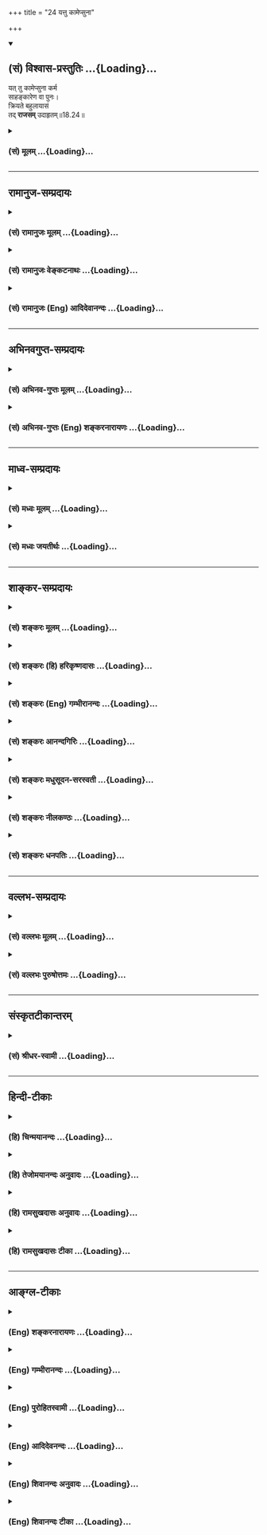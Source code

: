 +++
title = "24 यत्तु कामेप्सुना"

+++
<div class="js_include" newlevelforh1="2" title="(सं) विश्वास-प्रस्तुतिः" unfilled url="/purANam_vaiShNavam/mahAbhAratam/06-bhIShma-parva/03-bhagavad-gItA-parva/saMskRtam/vishvAsa-prastutiH/18_moxa-saMnyAsa-yogaH/24_yattu_kAmepsunA.md">
<details open><summary><h2>(सं) विश्वास-प्रस्तुतिः ...{Loading}...</h2></summary>

यत् तु कामेप्सुना कर्म  
साहङ्कारेण वा पुनः।  
क्रियते बहुलायासं  
तद् **राजसम्** उदाहृतम्॥18.24॥
</details>
</div>
<div class="js_include collapsed" newlevelforh1="3" title="(सं) मूलम्" unfilled url="/purANam_vaiShNavam/mahAbhAratam/06-bhIShma-parva/03-bhagavad-gItA-parva/saMskRtam/mUlam/18_moxa-saMnyAsa-yogaH/24_yattu_kAmepsunA.md">
<details><summary><h3>(सं) मूलम् ...{Loading}...</h3></summary>

यत्तु कामेप्सुना कर्म साहङ्कारेण वा पुनः।  
क्रियते बहुलायासं तद्राजसमुदाहृतम्।।18.24।।
</details>
</div>


_________________
## रामानुज-सम्प्रदायः
<div class="js_include collapsed" newlevelforh1="3" title="(सं) रामानुजः मूलम्" unfilled url="/purANam_vaiShNavam/mahAbhAratam/06-bhIShma-parva/03-bhagavad-gItA-parva/saMskRtam/rAmAnujaH/mUlam/18_moxa-saMnyAsa-yogaH/24_yattu_kAmepsunA.md">
<details><summary><h3>(सं) रामानुजः मूलम् ...{Loading}...</h3></summary>

।।18.24।।**यत् तु पुनः कामेप्सुना** फलप्रेप्सुना **साहंकारेण वा;**
वाशब्दः चार्थे; कर्तृत्वाभिमानयुक्तेन च; **बहुलायासं** यत् **कर्म
क्रियते; तत् राजसम्** -- बहुलायासम् इदं कर्म मया एव क्रियते
इत्येवंरूपाभिमानयुक्तेन यत् कर्म क्रियते तद् राजसम् इत्यर्थः।

</details>
</div>
<div class="js_include collapsed" newlevelforh1="3" title="(सं) रामानुजः वेङ्कटनाथः" unfilled url="/purANam_vaiShNavam/mahAbhAratam/06-bhIShma-parva/03-bhagavad-gItA-parva/saMskRtam/rAmAnujaH/venkaTanAthaH/18_moxa-saMnyAsa-yogaH/24_yattu_kAmepsunA.md">
<details><summary><h3>(सं) रामानुजः वेङ्कटनाथः ...{Loading}...</h3></summary>

  
  
।।18.24।। कामेप्सुना इत्यनेनअफलप्रेप्सुना \[18।23\] इत्युक्तविपरीतोक्तं
व्यनक्ति -- फलप्रेप्सुनेति। सम्बन्धसामान्यषष्ठ्याऽत्र समासः। अत्र
विकल्पाद्यसम्भवात्वाशब्दश्चार्थ इत्युक्तम्।
प्रवृत्तिप्रधानरजोमूलतयाऽनुपयुक्तप्रयासमिश्रणाद्बहुलायासत्वम्। तत्र च
सर्वत्र स्वयमेव हेतुरित्यभिमानः साहङ्कारशब्देन विवक्षितः। तत एव
बहुलायासपदं च सप्रयोजनमित्यभिप्रायेणाऽऽहबहुलायासमिदं कर्म मयैवेति।  
  

</details>
</div>
<div class="js_include collapsed" newlevelforh1="3" title="(सं) रामानुजः (Eng) आदिदेवानन्दः" unfilled url="/purANam_vaiShNavam/mahAbhAratam/06-bhIShma-parva/03-bhagavad-gItA-parva/saMskRtam/rAmAnujaH/english/AdidevAnandaH/18_moxa-saMnyAsa-yogaH/24_yattu_kAmepsunA.md">
<details><summary><h3>(सं) रामानुजः (Eng) आदिदेवानन्दः ...{Loading}...</h3></summary>

18.24 But whatever act is performed by one who seeks to gratify his
desires, viz., by one who desires the results of his action and with the
feeling of egoism, viz., has the misconceived notion that oneself is the
agent; and with a great deal of effort - such an act is of the nature of
Rajas. Here va (or) is used in the sense of ca (and). Whatever action is
performed by one who possesses the misconceived notion, 'This action
demanding enormous effort is performed entirely by me' - it is said to
be Rajasika.

</details>
</div>


_________________
## अभिनवगुप्त-सम्प्रदायः
<div class="js_include collapsed" newlevelforh1="3" title="(सं) अभिनव-गुप्तः मूलम्" unfilled url="/purANam_vaiShNavam/mahAbhAratam/06-bhIShma-parva/03-bhagavad-gItA-parva/saMskRtam/abhinava-guptaH/mUlam/18_moxa-saMnyAsa-yogaH/24_yattu_kAmepsunA.md">
<details><summary><h3>(सं) अभिनव-गुप्तः मूलम् ...{Loading}...</h3></summary>

।।18.23 -- 18.25।। नियतमित्यादि तामसमुच्यते इत्यन्तम्। नियतम् --
कर्तव्यमिति। क्लेशैः अविद्याद्यैः बहुलं +++(S बहुलैः )+++ व्याप्तम्। मोहात्
अभिनिवेशमयात्।

</details>
</div>
<div class="js_include collapsed" newlevelforh1="3" title="(सं) अभिनव-गुप्तः (Eng) शङ्करनारायणः" unfilled url="/purANam_vaiShNavam/mahAbhAratam/06-bhIShma-parva/03-bhagavad-gItA-parva/saMskRtam/abhinava-guptaH/english/shankaranArAyaNaH/18_moxa-saMnyAsa-yogaH/24_yattu_kAmepsunA.md">
<details><summary><h3>(सं) अभिनव-गुप्तः (Eng) शङ्करनारायणः ...{Loading}...</h3></summary>

18.24 See Comment under 18.25

</details>
</div>


_________________
## माध्व-सम्प्रदायः
<div class="js_include collapsed" newlevelforh1="3" title="(सं) मध्वः मूलम्" unfilled url="/purANam_vaiShNavam/mahAbhAratam/06-bhIShma-parva/03-bhagavad-gItA-parva/saMskRtam/madhvaH/mUlam/18_moxa-saMnyAsa-yogaH/24_yattu_kAmepsunA.md">
<details><summary><h3>(सं) मध्वः मूलम् ...{Loading}...</h3></summary>

।।18.24।। Sri Madhvacharya did not comment on this sloka.,

</details>
</div>
<div class="js_include collapsed" newlevelforh1="3" title="(सं) मध्वः जयतीर्थः" unfilled url="/purANam_vaiShNavam/mahAbhAratam/06-bhIShma-parva/03-bhagavad-gItA-parva/saMskRtam/madhvaH/jayatIrthaH/18_moxa-saMnyAsa-yogaH/24_yattu_kAmepsunA.md">
<details><summary><h3>(सं) मध्वः जयतीर्थः ...{Loading}...</h3></summary>

।।18.24।। Sri Jayatirtha did not comment on this sloka.  
  

</details>
</div>


_________________
## शाङ्कर-सम्प्रदायः
<div class="js_include collapsed" newlevelforh1="3" title="(सं) शङ्करः मूलम्" unfilled url="/purANam_vaiShNavam/mahAbhAratam/06-bhIShma-parva/03-bhagavad-gItA-parva/saMskRtam/shankaraH/mUlam/18_moxa-saMnyAsa-yogaH/24_yattu_kAmepsunA.md">
<details><summary><h3>(सं) शङ्करः मूलम् ...{Loading}...</h3></summary>

।।18.24।। --,**यत्तु कामेप्सुना** कर्मफलप्रेप्सुना इत्यर्थः; **कर्म
साहंकारेण** (वा गी0) इति न तत्त्वज्ञानापेक्षया। किं तर्हि
लौकिकश्रोत्रियनिरहंकारापेक्षया। यो हि परमार्थनिरहंकारः आत्मवित्; न तस्य
कामेप्सुत्वबहुलायासकर्तृत्वप्राप्तिः अस्ति। सात्त्विकस्यापि कर्मणः
अनात्मवित् साहंकारः कर्ता; किमुत राजसतामसयोः। लोके अनात्मविदपि
श्रोत्रियो निरहंकारः उच्यते निरहंकारः अयं ब्राह्मणः इति। तस्मात्
तदपेक्षयैव साहंकारेण वा इति उक्तम्। **पुनः**शब्दः पादपूरणार्थः।
**क्रियते** **बहुलायासं** कर्त्रा महता आयासेन निर्वर्त्यते; **तत्** कर्म
**राजसम् उदाहृतम्**।।

</details>
</div>
<div class="js_include collapsed" newlevelforh1="3" title="(सं) शङ्करः (हि) हरिकृष्णदासः" unfilled url="/purANam_vaiShNavam/mahAbhAratam/06-bhIShma-parva/03-bhagavad-gItA-parva/saMskRtam/shankaraH/hindI/harikRShNadAsaH/18_moxa-saMnyAsa-yogaH/24_yattu_kAmepsunA.md">
<details><summary><h3>(सं) शङ्करः (हि) हरिकृष्णदासः ...{Loading}...</h3></summary>

।।18.24।। जो कर्म; भोगरूप फलकी इच्छावाले पुरुषद्वारा या अहंकारयुक्त
पुरुषद्वारा ( किया जाता है )। इस श्लोकमें साहंकारेण पद तत्त्वज्ञानकी
अपेक्षासे नहीं है। तो क्या है वेदशास्त्रको जाननेवाले लौकिक निरहंकारीकी
अपेक्षासे है क्योंकि जो वास्तविक निरहंकारी आत्मवेत्ता है; उसमें तो
फलेच्छुकता और बहुत परिश्रमयुक्त कर्तृत्वकी आशंका ही नहीं हो सकती।
सात्त्विक कर्मका भी कर्ता; आत्मतत्त्वको न जाननेवाला अहंकारयुक्त मनुष्य
ही होता है; फिर राजसतामस कर्मोंके कर्ताकी तो बात ही क्या है संसारमें
आत्मतत्त्वको न जाननेवाला भी; वेदशास्त्रका ज्ञाता पुरुष निरहंकारी कहा
जाता है। जैसे अमुक ब्राह्मण निरहंकारी है ऐसा प्रयोग होता है। सुतरां ऐसे
पुरुषकी अपेक्षासे ही इस श्लोकमें साहंकारेण वा यह वचन कहा गया है। पुनः
शब्द पादपूर्ण करनेके लिये है। तथा जो कर्म बहुत परिश्रमसे युक्त है;
अर्थात् करनेवाला जिसको बहुत परिश्रमसे कर पाता है; वह कर्म राजस कहा गया
है।

</details>
</div>
<div class="js_include collapsed" newlevelforh1="3" title="(सं) शङ्करः (Eng) गम्भीरानन्दः" unfilled url="/purANam_vaiShNavam/mahAbhAratam/06-bhIShma-parva/03-bhagavad-gItA-parva/saMskRtam/shankaraH/english/gambhIrAnandaH/18_moxa-saMnyAsa-yogaH/24_yattu_kAmepsunA.md">
<details><summary><h3>(सं) शङ्करः (Eng) गम्भीरानन्दः ...{Loading}...</h3></summary>

18.24 But tat, that; karma, action; udahrtam, is said to be; rajasam,
born of rajas; yat, which; is kriyate, done; kamepsuna by one desirous
of results; va, or; saahankarena, by one who is egotistic; and
bahulaayasam, which is highly strenuous, accomplished by the agent with
great effort. 'Egotistic' is not used in contrast to knowledge of Truth.
What then; It is used in contrast to the absence of egotism in an
ordinary person versed in the Vedic path. For in the case of the knower
of the Self, who is not egotistic in the real sense, there is no estion
of his being desirous of results or of being an agent of actions reiring
great effort. Even of actions born of sattva, the agent is one who has
not realized the Self and is possessed of egoism; what to speak of
actions born of rajas and tamas! In common parlance, a person versed in
the Vedic path, even though not possessing knowledge of the Self, is
spoken of as being free from egotism thus-'This Brahmana is free from
egotism'. Therefore, 'sahan-karena va' is said in contrast to him only.
Punah (again) is used to complete the meter.

</details>
</div>
<div class="js_include collapsed" newlevelforh1="3" title="(सं) शङ्करः आनन्दगिरिः" unfilled url="/purANam_vaiShNavam/mahAbhAratam/06-bhIShma-parva/03-bhagavad-gItA-parva/saMskRtam/shankaraH/AnandagiriH/18_moxa-saMnyAsa-yogaH/24_yattu_kAmepsunA.md">
<details><summary><h3>(सं) शङ्करः आनन्दगिरिः ...{Loading}...</h3></summary>

।।18.24।। राजसं कर्म निर्दिशति -- **यत्त्विति।** फलप्रेप्सुना कर्त्रा
यत्कर्म क्रियते तद्राजसमित्युत्तरत्र संबन्धः। तत्त्वज्ञानवता निरहंकारेण
साहंकारेण तत्वज्ञेन क्रियते कर्मेति विवक्षां वारयति -- **साहंकारेणेति।**
तत्त्वज्ञानवता निरहंकारेण कृतं कर्मापेक्ष्य साहंकारेणाज्ञेन
कृतमेतत्कर्मेति न विवक्ष्यते चेत्तर्हि किमत्र विवक्षितमिति पृच्छति --
**किं तर्हीति।** यो हि दुरितरहितः श्रोत्रियो लोकादनपेतस्तस्य
यदहंकारवर्जितं कर्म तदपेक्षयेदं साहंकारेण कृतं कर्मेत्युक्तमित्याह --
**लौकिकेति।** ननु तत्त्वज्ञानवतो निरहंकारस्य कर्मकर्तृत्वमपेक्ष्य
साहंकारेणेत्यादि किं नेष्यते तत्राह -- **यो हीति।** विशेषणान्तरवशादेव
तत्त्वविदो निवारितत्वान्न तदपेक्षमिदं विशेषणमित्यर्थः। साहंकारस्यैव
राजसे कर्मणि कर्तृत्वमित्येतत्कैमुतिकन्यायेन साधयति --
**सात्त्विकस्येति।** नन्वात्मविदोऽन्यस्य निरहंकारत्वायोगात्कथं तदपेक्षया
साहंकारेणेत्युक्तं तत्राह -- **लोक इति।**

</details>
</div>
<div class="js_include collapsed" newlevelforh1="3" title="(सं) शङ्करः मधुसूदन-सरस्वती" unfilled url="/purANam_vaiShNavam/mahAbhAratam/06-bhIShma-parva/03-bhagavad-gItA-parva/saMskRtam/shankaraH/madhusUdana-sarasvatI/18_moxa-saMnyAsa-yogaH/24_yattu_kAmepsunA.md">
<details><summary><h3>(सं) शङ्करः मधुसूदन-सरस्वती ...{Loading}...</h3></summary>

।।18.24।। यत्त्विति। तुः सात्त्विकाद्भिनत्ति। कामेप्सुना फलकामेन कर्त्रा
साहंकारेण प्रागुक्तसङ्गात्मकगर्वयुक्तेन च। वाशब्दः समुच्चये।
पुनरित्यनियतं यावत्कामनं काम्यावृत्तेः बहुलायासं सर्वाङ्गोपसंहारेण
क्लेशावहं यत्काम्यं कर्म क्रियते तद्राजसमुदाहृतम्। अत्र संर्वैर्विशेषणैः
सात्त्विकसर्वविशेषणव्यतिरेको दर्शितः।

</details>
</div>
<div class="js_include collapsed" newlevelforh1="3" title="(सं) शङ्करः नीलकण्ठः" unfilled url="/purANam_vaiShNavam/mahAbhAratam/06-bhIShma-parva/03-bhagavad-gItA-parva/saMskRtam/shankaraH/nIlakaNThaH/18_moxa-saMnyAsa-yogaH/24_yattu_kAmepsunA.md">
<details><summary><h3>(सं) शङ्करः नीलकण्ठः ...{Loading}...</h3></summary>

।।18.24।। यत्तु कामेप्सुना फलार्थिना साहंकारेण। यद्यपि
सात्त्विकोऽप्यनात्मवित्साहंकारस्तथाप्यहमेव कर्मकुशलो महान् श्रोत्रिय
इत्यभिमानोऽहंकारस्तद्वता साहंकारेण। वा शब्दश्चार्थे। क्रियते
बहुलायासमतिश्रमकरं तत्कर्म राजसमुदाहृतम्।

</details>
</div>
<div class="js_include collapsed" newlevelforh1="3" title="(सं) शङ्करः धनपतिः" unfilled url="/purANam_vaiShNavam/mahAbhAratam/06-bhIShma-parva/03-bhagavad-gItA-parva/saMskRtam/shankaraH/dhanapatiH/18_moxa-saMnyAsa-yogaH/24_yattu_kAmepsunA.md">
<details><summary><h3>(सं) शङ्करः धनपतिः ...{Loading}...</h3></summary>

।।18.24।। सात्त्विकं कर्मोकत्वा राजसं तदुदाहरति -- यत्त्विति।
सात्त्विकाद्वैलक्षण्यद्योतकस्तुः। कामेप्सुना फलेप्सुना साहंकारेण वा पुनः
मत्समः कोऽन्यः श्रोत्रियोऽस्तीत्येवमहंकाराभिनिवेशेन तत्त्वज्ञानवतो
निरहंकारस्य कर्मकर्तृत्वमपेक्ष्य साहंकारेणेति न भ्रमितव्यं तस्य
कर्मण्यनधिकृतत्वात्। किंतु मत्सदृशोऽन्यः श्रोत्रियो
नास्तीत्यभिमानरहितोऽनात्मविदपि लोके निरहंकार इत्युच्यमानो यस्तमपेक्ष्य
साहंकारेण वा पुनरित्युच्यते। बहुलायासं महता आयासेन क्लेशेन निर्वर्त्यं
यत्कर्म क्रियते तद्राजसमुदाहृतम्।

</details>
</div>


_________________
## वल्लभ-सम्प्रदायः
<div class="js_include collapsed" newlevelforh1="3" title="(सं) वल्लभः मूलम्" unfilled url="/purANam_vaiShNavam/mahAbhAratam/06-bhIShma-parva/03-bhagavad-gItA-parva/saMskRtam/vallabhaH/mUlam/18_moxa-saMnyAsa-yogaH/24_yattu_kAmepsunA.md">
<details><summary><h3>(सं) वल्लभः मूलम् ...{Loading}...</h3></summary>

।।18.24।। यत्त्विति। कामेप्सुना फलेप्सुना कर्तृत्वाद्यहङ्कारपूर्वकेन
वाममेदं फलजनकं कर्म इति बहुल आयासो यत्र तद्राजसम्।

</details>
</div>
<div class="js_include collapsed" newlevelforh1="3" title="(सं) वल्लभः पुरुषोत्तमः" unfilled url="/purANam_vaiShNavam/mahAbhAratam/06-bhIShma-parva/03-bhagavad-gItA-parva/saMskRtam/vallabhaH/puruShottamaH/18_moxa-saMnyAsa-yogaH/24_yattu_kAmepsunA.md">
<details><summary><h3>(सं) वल्लभः पुरुषोत्तमः ...{Loading}...</h3></summary>

  
  
।।18.24।। राजसं कर्माऽऽह -- यत्त्विति। यत् पुनः कर्म कामेप्सुना
फलप्राप्त्यभिलाषेण वा; फलाभिलाषरहितेन साहङ्कारेण लोकेषु
स्वमहत्त्वख्यापनाय पुनः बहुलायासं अतिक्लेशयुक्तं शारीरोपद्रवसहितं
क्रियते तत् कर्म राजस मुदाहृतम्।  
  

</details>
</div>


_________________
## संस्कृतटीकान्तरम्
<div class="js_include collapsed" newlevelforh1="3" title="(सं) श्रीधर-स्वामी" unfilled url="/purANam_vaiShNavam/mahAbhAratam/06-bhIShma-parva/03-bhagavad-gItA-parva/saMskRtam/shrIdhara-svAmI/18_moxa-saMnyAsa-yogaH/24_yattu_kAmepsunA.md">
<details><summary><h3>(सं) श्रीधर-स्वामी ...{Loading}...</h3></summary>

।।18.24।। राजसं कर्माह **-- यत्त्विति।** यत्तु कर्म कामेप्सुना फलं
प्राप्तुमिच्छता; साहंकारेण वा मत्समः कोऽन्यः श्रोत्रियोऽस्तीत्येवं
निरूढाहंकारयुक्तेन च क्रियते; यच्च पुनर्बहुलायासमतिक्लेशयुक्तं तत्कर्म
राजसमुदाहृतम्।

</details>
</div>


_________________
## हिन्दी-टीकाः
<div class="js_include collapsed" newlevelforh1="3" title="(हि) चिन्मयानन्दः" unfilled url="/purANam_vaiShNavam/mahAbhAratam/06-bhIShma-parva/03-bhagavad-gItA-parva/hindI/chinmayAnandaH/18_moxa-saMnyAsa-yogaH/24_yattu_kAmepsunA.md">
<details><summary><h3>(हि) चिन्मयानन्दः ...{Loading}...</h3></summary>

।।18.24।। राजसिक कर्म मैं कर्ता हूँ की भावना से प्रेरित; अहंकार से युक्त
स्वार्थ और परिश्रम से परिपूर्ण होते हैं। इनका कर्ता अत्याधित तनाव और
दबाव में रहता है। इस श्लोक का अर्थ स्पष्ट है। राजनीतिक नेताओं; सामाजिक
कार्यकर्ताओं; बड़ेबड़े उद्योगपतियों अत्यधिक चिन्तित पालकों; कट्टर धर्म
प्रचारकों; धर्म परिवर्तन कराने वाली मिशनरियों तथा अन्धाधुन्ध धन कमाने
वालों के प्राय समस्त कर्म राजस श्रेणी में ही आते हैं। कभीकभी तो वे
तमोगुण के स्तर तक भी गिर जाते हैं।

</details>
</div>
<div class="js_include collapsed" newlevelforh1="3" title="(हि) तेजोमयानन्दः अनुवादः" unfilled url="/purANam_vaiShNavam/mahAbhAratam/06-bhIShma-parva/03-bhagavad-gItA-parva/hindI/tejomayAnandaH/anuvAdaH/18_moxa-saMnyAsa-yogaH/24_yattu_kAmepsunA.md">
<details><summary><h3>(हि) तेजोमयानन्दः अनुवादः ...{Loading}...</h3></summary>

।।18.24।। और जो कर्म बहुत परिश्रम से युक्त है तथा फल की कामना वाले,
अहंकारयुक्त पुरुष के द्वारा किया जाता है, वह कर्म राजस कहा गया है।।

</details>
</div>
<div class="js_include collapsed" newlevelforh1="3" title="(हि) रामसुखदासः अनुवादः" unfilled url="/purANam_vaiShNavam/mahAbhAratam/06-bhIShma-parva/03-bhagavad-gItA-parva/hindI/rAmasukhadAsaH/anuvAdaH/18_moxa-saMnyAsa-yogaH/24_yattu_kAmepsunA.md">
<details><summary><h3>(हि) रामसुखदासः अनुवादः ...{Loading}...</h3></summary>

।।18.24।। परन्तु जो कर्म भोगोंको चाहनेवाले मनुष्यके द्वारा अहंकार अथवा
परिश्रमपूर्वक किया जाता है, वह राजस कहा गया है।

</details>
</div>
<div class="js_include collapsed" newlevelforh1="3" title="(हि) रामसुखदासः टीका" unfilled url="/purANam_vaiShNavam/mahAbhAratam/06-bhIShma-parva/03-bhagavad-gItA-parva/hindI/rAmasukhadAsaH/TIkA/18_moxa-saMnyAsa-yogaH/24_yattu_kAmepsunA.md">
<details><summary><h3>(हि) रामसुखदासः टीका ...{Loading}...</h3></summary>

।।18.24।।***व्याख्या --***  **यत्तु (टिप्पणी प₀ 906)** **कामेप्सुना
कर्म --** हम कर्म करेंगे तो हमें पदार्थ मिलेंगे; सुखआराम मिलेगा; भोग
मिलेंगे; आदरसम्मानबड़ाई मिलेगी आदि फलकी इच्छावाले व्यक्तिके द्वारा कर्म
किया जाय।**साहंकारेण --** लोगोंके सामने कर्म करनेसे लोग देखते हैं और
वाहवाह करते हैं तो अभिमान आता है और जहाँ लोग सामने नहीं होते; वहाँ
(एकान्तमें) कर्म करनेसे दूसरोंकी अपेक्षा अपनेमें विलक्षणता; विशेषता
देखकर अभिमान आता है। जैसे -- दूसरे आदमी हमारी तरह सुचारुरूपसे
साङ्गोपाङ्ग कार्य नहीं कर सकते हमारेमें काम करनेकी जो योग्यता; विद्या;
चतुरता आदि है; वह हरेक आदमीमें नहीं मिलेगी हम जो भी काम करते हैं; उसको
बहुत ही ईमानदारीसे और जल्दी करते हैं; आदिआदि। इस प्रकार अहंकारपूर्वक
किया गया कर्म राजस कहलाता है।**वा पुनः --** आगे भविष्यमें मिलनेवाले फलको
लेकर (फलेच्छापूर्वक) कर्म किया जाय अथवा वर्तमानमें अपनी विशेषताको लेकर
(अहंकारपूर्वक) कर्म किया जाय -- इन दोनों भावोंमेंसे एक भाव होनेपर भी वह
कर्म राजस हो जाता है; यह बतानेके लिये यहाँ **वा पुनः** पद आये हैं।
तात्पर्य है कि फलेच्छा और अहंकार -- इन दोनोंमेंसे जब एक भाव होनेपर भी
कर्म राजस हो जाता है; तब दोनों भाव होनेपर वह कर्म राजस हो ही जायगा।
**क्रियते बहुलायासम् --** कर्म करते समय हरेक व्यक्तिके शरीरमें परिश्रम
तो होता ही है; पर जिस व्यक्तिमें शरीरके सुखआरामकी इच्छा मुख्य होती है;
उसको कर्म करते समय शरीरमें ज्यादा परिश्रम मालूम देता है। जिस व्यक्तिमें
कर्मफलकी इच्छा तो मुख्य है; पर शारीरिक सुखआरामकी इच्छा मुख्य नहीं है;
अर्थात् सुखआराम लेनेकी स्वाभाविक ही प्रकृति नहीं है; उसको कर्म करते हुए
भी शरीरमें परिश्रम नहीं मालूम देता। कारण कि भीतरमें भोगों और संग्रहकी
जोरदार कामना होनेसे उसकी वृत्ति कामनापूर्तिकी तरफ ही लगी रहती है शरीरकी
तरफ नहीं। तात्पर्य है कि शरीरके सुखआरामकी मुख्यता होनेसे फलेच्छाकी
अवहेलना हो जाती है और फलेच्छाकी मुख्यता होनेसे शरीरके सुखआरामकी अवहेलना
हो जाती है। लोगोंके सामने कर्म करते समय अहंकारजन्य सुखकी खुराक मिलनेसे और
शरीरके सुखआरामकी मुख्यता न होनेसे राजस मनुष्यको कर्म करनेमें परिश्रम
नहीं मालूम देता। परन्तु एकान्तमें कर्म करते समय अहंकारजन्य सुखकी खुराक न
मिलनेसे और शरीरके सुखआरामकी मुख्यता होनेसे राजस मनुष्यको कर्म करनेमें
ज्यादा परिश्रम मालूम देता है।**तद्राजसमुदाहृतम् --** ऐसे फलकी इच्छावाले
मनुष्यके द्वारा अहंकार और परिश्रमपूर्वक किया हुआ जो कर्म है; वह राजस कहा
गया है।  
  
***सम्बन्ध --***  अब तामस कर्मका वर्णन करते हैं।

</details>
</div>


_________________
## आङ्ग्ल-टीकाः
<div class="js_include collapsed" newlevelforh1="3" title="(Eng) शङ्करनारायणः" unfilled url="/purANam_vaiShNavam/mahAbhAratam/06-bhIShma-parva/03-bhagavad-gItA-parva/english/shankaranArAyaNaH/18_moxa-saMnyAsa-yogaH/24_yattu_kAmepsunA.md">
<details><summary><h3>(Eng) शङ्करनारायणः ...{Loading}...</h3></summary>

18.24. The object which is abundant in afflictions; and which is further
reired by one who craves to attain the desired thing with the feeling of
'I'-that is considered to be of the Rajas (Strand).

</details>
</div>
<div class="js_include collapsed" newlevelforh1="3" title="(Eng) गम्भीरानन्दः" unfilled url="/purANam_vaiShNavam/mahAbhAratam/06-bhIShma-parva/03-bhagavad-gItA-parva/english/gambhIrAnandaH/18_moxa-saMnyAsa-yogaH/24_yattu_kAmepsunA.md">
<details><summary><h3>(Eng) गम्भीरानन्दः ...{Loading}...</h3></summary>

18.24 But that action is said to be born of rajas which is done by one
desirous of results or by one who is egotistic, and which is highly
strenuous.

</details>
</div>
<div class="js_include collapsed" newlevelforh1="3" title="(Eng) पुरोहितस्वामी" unfilled url="/purANam_vaiShNavam/mahAbhAratam/06-bhIShma-parva/03-bhagavad-gItA-parva/english/purohitasvAmI/18_moxa-saMnyAsa-yogaH/24_yattu_kAmepsunA.md">
<details><summary><h3>(Eng) पुरोहितस्वामी ...{Loading}...</h3></summary>

18.24 But even though an action involve the most strenuous endeavour,
yet if the doer is seeking to gratify his desires, and is filled with
personal vanity, it may be assumed to originate in Passion.

</details>
</div>
<div class="js_include collapsed" newlevelforh1="3" title="(Eng) आदिदेवनन्दः" unfilled url="/purANam_vaiShNavam/mahAbhAratam/06-bhIShma-parva/03-bhagavad-gItA-parva/english/AdidevanandaH/18_moxa-saMnyAsa-yogaH/24_yattu_kAmepsunA.md">
<details><summary><h3>(Eng) आदिदेवनन्दः ...{Loading}...</h3></summary>

18.24 But that act is said to be Rajasika which is performed with great
effort by one who seeks to gratify his desires and under the prompting
of egoism.

</details>
</div>
<div class="js_include collapsed" newlevelforh1="3" title="(Eng) शिवानन्दः अनुवादः" unfilled url="/purANam_vaiShNavam/mahAbhAratam/06-bhIShma-parva/03-bhagavad-gItA-parva/english/shivAnandaH/anuvAdaH/18_moxa-saMnyAsa-yogaH/24_yattu_kAmepsunA.md">
<details><summary><h3>(Eng) शिवानन्दः अनुवादः ...{Loading}...</h3></summary>

18.24 But that action which is done by one longing for the fulfilment of
desires or gain with egoism or with much effort that is declared to be
Rajasic (passionate).

</details>
</div>
<div class="js_include collapsed" newlevelforh1="3" title="(Eng) शिवानन्दः टीका" unfilled url="/purANam_vaiShNavam/mahAbhAratam/06-bhIShma-parva/03-bhagavad-gItA-parva/english/shivAnandaH/TIkA/18_moxa-saMnyAsa-yogaH/24_yattu_kAmepsunA.md">
<details><summary><h3>(Eng) शिवानन्दः टीका ...{Loading}...</h3></summary>

18.24 यत् which; तु but; कामेप्सुना by one longing for desires; कर्म
action; साहङ्कारेण with egoism; वा or; पुनः again; क्रियते is performed;
बहुलायासम् with much effort; तत् that; राजसम् Rajasic (passionate);
उदाहृतम् is declared.Commentary A passionate man performs various
selfish actions. He boasts of his actions in public. Passion prompts him
to do them. He can never work without expectation of a reward.Kamepsuna;
phalepsuna The Rajasic or passionate man expects pleasures as fruits of
action. A liberated sage alone is absolutely free from egoism. He will
not dream even of a reward for the action; because all his desires are
gratified when he realises Brahman. He is an Aptakama. (Aptakamasya ka
spriha) How can there be longing or craving in a sage in whom all
desires are gratified or burnt by the fire of SelfknowledgeEven the
performer of a pure act; who has no knowledge of the Self is egoistic.
If such be the case; the Rajasic and Tamasic workers are much more
egoistic. In worldly parlance we speak of a learned Pundit This Pundit
is a very modest; unassuming; and egoless Brahmana.Now listen; O Arjuna;
to the characteristics of action that is of darkness.

</details>
</div>
